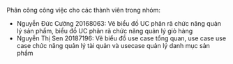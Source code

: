 Phân công công việc cho các thành viên trong nhóm:
- Nguyễn Đức Cường 20168063: Vẽ biểu đồ UC phân rã chức năng quản lý sản phẩm, biểu đồ UC phân rã chức năng quản lý giỏ hàng
- Nguyễn Thị Sen 20187196: Vẽ biểu đồ use case tổng quan, use case use case chức năng quản lý tài quản và usecase quản lý danh mục sản phẩm
